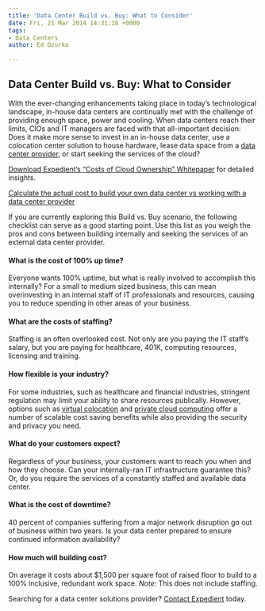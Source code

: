 ```yaml
---
title: 'Data Center Build vs. Buy: What to Consider'
date: Fri, 21 Mar 2014 14:31:18 +0000
tags:
- Data Centers
author: Ed Dzurko

---
```

## Data Center Build vs. Buy: What to Consider

With the ever-changing enhancements taking place in today’s technological landscape, in-house data centers are continually met with the challenge of providing enough space, power and cooling. When data centers reach their limits, CIOs and IT managers are faced with that all-important decision: Does it make more sense to invest in an in-house data center, use a colocation center solution to house hardware, lease data space from a [data center provider](https://www.expedient.com/the-data-centers/ "Data Centers"), or start seeking the services of the cloud? 

[Download Expedient’s “Costs of Cloud Ownership” Whitepaper](http://bit.ly/13IHfox) for detailed insights. 

[Calculate the actual cost to build your own data center vs working with a data center provider](https://www.expedient.com/data-center-build-vs-buy-calculator/ "THE COMPLETE CLOUD BUILD VS BUY CALCULATOR") 

If you are currently exploring this Build vs. Buy scenario, the following checklist can serve as a good starting point. Use this list as you weigh the pros and cons between building internally and seeking the services of an external data center provider.

#### What is the cost of 100% up time?

Everyone wants 100% uptime, but what is really involved to accomplish this internally? For a small to medium sized business, this can mean overinvesting in an internal staff of IT professionals and resources, causing you to reduce spending in other areas of your business.

#### What are the costs of staffing?

Staffing is an often overlooked cost. Not only are you paying the IT staff’s salary, but you are paying for healthcare, 401K, computing resources, licensing and training.

#### How flexible is your industry?

For some industries, such as healthcare and financial industries, stringent regulation may limit your ability to share resources publically. However, options such as [virtual colocation](https://www.expedient.com/cloud-computing/virtual-colocation/ "Virtual Colocation") and [private cloud computing](https://www.expedient.com/cloud-computing/private-cloud-computing/ "Private") offer a number of scalable cost saving benefits while also providing the security and privacy you need.

#### What do your customers expect?

Regardless of your business, your customers want to reach you when and how they choose. Can your internally-ran IT infrastructure guarantee this? Or, do you require the services of a constantly staffed and available data center.

#### What is the cost of downtime?

40 percent of companies suffering from a major network disruption go out of business within two years. Is your data center prepared to ensure continued information availability?

#### How much will building cost?

On average it costs about $1,500 per square foot of raised floor to build to a 100% inclusive, redundant work space. _Note:_ This does not include staffing.

Searching for a data center solutions provider? [Contact Expedient](https://www.expedient.com/support/ "Support") today.